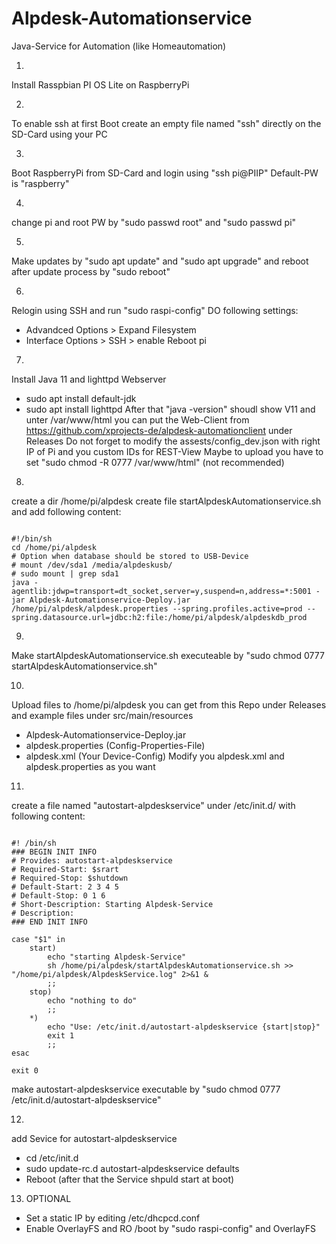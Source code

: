 # Alpdesk-Automationservice
Java-Service for Automation (like Homeautomation)

1)
Install Rasspbian PI OS Lite on RaspberryPi

2)
To enable ssh at first Boot create an empty file named "ssh" directly on the SD-Card using your PC

3)
Boot RaspberryPi from SD-Card and login using "ssh pi@PIIP"
Default-PW is "raspberry"

4)
change pi and root PW by "sudo passwd root" and "sudo passwd pi"

5)
Make updates by "sudo apt update" and "sudo apt upgrade" and reboot after update process by "sudo reboot"

6)
Relogin using SSH and run "sudo raspi-config"
DO following settings:
- Advandced Options > Expand Filesystem
- Interface Options > SSH > enable
Reboot pi

7)
Install Java 11 and lighttpd Webserver
- sudo apt install default-jdk
- sudo apt install lighttpd
After that "java -version" shoudl show V11 and unter /var/www/html you can put the Web-Client from https://github.com/xprojects-de/alpdesk-automationclient under Releases
Do not forget to modify the assests/config_dev.json with right IP of Pi and you custom IDs for REST-View
Maybe to upload you have to set "sudo chmod -R 0777 /var/www/html" (not recommended)

8)
create a dir /home/pi/alpdesk
create file startAlpdeskAutomationservice.sh and add following content:

```

#!/bin/sh
cd /home/pi/alpdesk
# Option when database should be stored to USB-Device
# mount /dev/sda1 /media/alpdeskusb/
# sudo mount | grep sda1
java -agentlib:jdwp=transport=dt_socket,server=y,suspend=n,address=*:5001 -jar Alpdesk-Automationservice-Deploy.jar /home/pi/alpdesk/alpdesk.properties --spring.profiles.active=prod --spring.datasource.url=jdbc:h2:file:/home/pi/alpdesk/alpdeskdb_prod

```

9)
Make startAlpdeskAutomationservice.sh executeable by "sudo chmod 0777 startAlpdeskAutomationservice.sh"

10)
Upload files to /home/pi/alpdesk you can get from this Repo under Releases and example files under src/main/resources
- Alpdesk-Automationservice-Deploy.jar
- alpdesk.properties (Config-Properties-File)
- alpdesk.xml (Your Device-Config)
Modify you alpdesk.xml and alpdesk.properties as you want

11)
create a file named "autostart-alpdeskservice" under /etc/init.d/ with following content:

```

#! /bin/sh
### BEGIN INIT INFO
# Provides: autostart-alpdeskservice
# Required-Start: $srart
# Required-Stop: $shutdown
# Default-Start: 2 3 4 5
# Default-Stop: 0 1 6
# Short-Description: Starting Alpdesk-Service
# Description:
### END INIT INFO
 
case "$1" in
    start)
        echo "starting Alpdesk-Service"
        sh /home/pi/alpdesk/startAlpdeskAutomationservice.sh >> "/home/pi/alpdesk/AlpdeskService.log" 2>&1 &
        ;;
    stop)
        echo "nothing to do"
        ;;
    *)
        echo "Use: /etc/init.d/autostart-alpdeskservice {start|stop}"
        exit 1
        ;;
esac
 
exit 0

```

make autostart-alpdeskservice executable by "sudo chmod 0777 /etc/init.d/autostart-alpdeskservice"

12)
add Sevice for autostart-alpdeskservice
- cd /etc/init.d
- sudo update-rc.d autostart-alpdeskservice defaults
- Reboot (after that the Service shpuld start at boot)

13) OPTIONAL
- Set a static IP by editing /etc/dhcpcd.conf
- Enable OverlayFS and RO /boot by "sudo raspi-config" and OverlayFS
